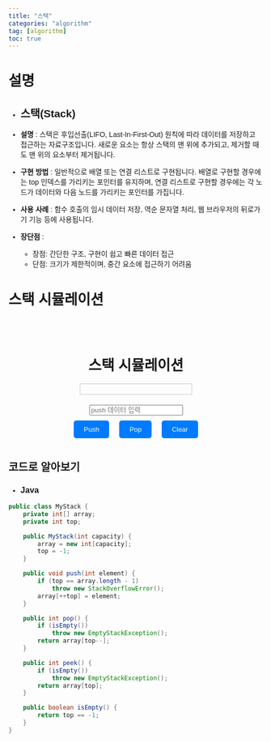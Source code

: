 ```yaml
---
title: "스택"
categories: "algorithm"
tag: [algorithm]
toc: true
---
```


# 설명

- ## **스택(Stack)**
 
- **설명** : 스택은 후입선출(LIFO, Last-In-First-Out) 원칙에 따라 데이터를 저장하고 접근하는 자료구조입니다. 새로운 요소는 항상 스택의 맨 위에 추가되고, 제거할 때도 맨 위의 요소부터 제거됩니다.

- **구현 방법** : 일반적으로 배열 또는 연결 리스트로 구현됩니다. 배열로 구현할 경우에는 top 인덱스를 가리키는 포인터를 유지하며, 연결 리스트로 구현할 경우에는 각 노드가 데이터와 다음 노드를 가리키는 포인터를 가집니다.

- **사용 사례** : 함수 호출의 임시 데이터 저장, 역순 문자열 처리, 웹 브라우저의 뒤로가기 기능 등에 사용됩니다.

- **장단점** :
  - 장점: 간단한 구조, 구현이 쉽고 빠른 데이터 접근
  - 단점: 크기가 제한적이며, 중간 요소에 접근하기 어려움

# 스택 시뮬레이션

<html>
<head>
  <title>스택 시뮬레이션</title>
  <style>
    body {
      font-family: Arial, sans-serif;
    }
    .container {
      display: flex;
      flex-direction: column;
      align-items: center;
      margin-top: 50px;
    }
    .stack {
      border: 1px solid #ccc;
      width: 200px;
      padding: 10px;
      margin-bottom: 20px;
      display: flex;
      flex-direction: column-reverse;
      align-items: center;
    }
    .stack-item {
      background-color: #f0f0f0;
      border: 1px solid #aaa;
      padding: 5px;
      margin-bottom: 5px;
      text-align: center;
      width: 100%;
    }
    .button-container {
      display: flex;
    }
    button {
      padding: 10px 20px;
      margin:  10px;
      background-color: #007bff;
      color: #fff;
      border: none;
      border-radius: 5px;
      cursor: pointer;
    }
    button:hover {
      background-color: #0056b3;
    }
  </style>

  <script>
    document.addEventListener("DOMContentLoaded", function() {
      const stackContainer = document.getElementById('stack');
      const inputData = document.getElementById('inputData');
      const pushBtn = document.getElementById('pushBtn');
      const popBtn = document.getElementById('popBtn');
      const clearBtn = document.getElementById('clearBtn');
      
      // 스택 데이터 구조 구현
      class Stack {
        constructor() {
          this.items = [];
        }

        push(element) {
          this.items.push(element);
          this.display();
        }

        pop() {
          if (this.items.length == 0)
            return "Underflow";
          return this.items.pop();
        }

        clear() {
          this.items = [];
          this.display();
        }

        display() {
          stackContainer.innerHTML = this.items.map(item => `<div class="stack-item">${item}</div>`).join('');
        }
      }

      // 스택 인스턴스 생성
      const stack = new Stack();

      // Push 버튼 클릭 시
      pushBtn.addEventListener("click", function() {
        const inputVal = inputData.value;
        if (inputVal.trim() !== '') {
          stack.push(inputVal);
          inputData.value = '';
        }
      });

      // Pop 버튼 클릭 시
      popBtn.addEventListener("click", function() {
        const popped = stack.pop();
        if (popped !== "Underflow") {
          alert(`Popped: ${popped}`);
          stack.display(); // Pop 이후에 스택 다시 보여주기
        } else {
          alert("Stack is empty");
        }
      });

      // Clear 버튼 클릭 시
      clearBtn.addEventListener("click", function() {
        stack.clear();
      });
    });
  </script>
</head>
<body>
  <div class="container">
    <h1>스택 시뮬레이션</h1>
    <div class="stack" id="stack"></div>
    <input type="text" id="inputData" placeholder="push 데이터 입력">
    <div class="button-container">
      <button id="pushBtn">Push</button>
      <button id="popBtn">Pop</button>
      <button id="clearBtn">Clear</button>
    </div>
  </div>
</body>
</html>

## 코드로 알아보기
- ### **Java**
```Java
public class MyStack {
    private int[] array;
    private int top;

    public MyStack(int capacity) {
        array = new int[capacity];
        top = -1;
    }

    public void push(int element) {
        if (top == array.length - 1)
            throw new StackOverflowError();
        array[++top] = element;
    }

    public int pop() {
        if (isEmpty())
            throw new EmptyStackException();
        return array[top--];
    }

    public int peek() {
        if (isEmpty())
            throw new EmptyStackException();
        return array[top];
    }

    public boolean isEmpty() {
        return top == -1;
    }
} 
```